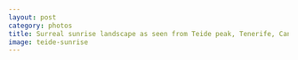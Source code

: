 ```yaml
---
layout: post
category: photos
title: Surreal sunrise landscape as seen from Teide peak, Tenerife, Canary Islands.
image: teide-sunrise
---
```

